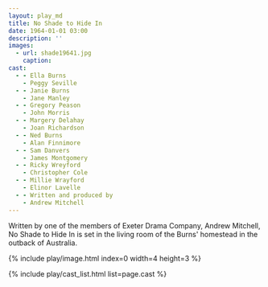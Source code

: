 ```yaml
---
layout: play_md
title: No Shade to Hide In
date: 1964-01-01 03:00
description: ''
images:
  - url: shade19641.jpg
    caption:
cast:
  - - Ella Burns
    - Peggy Seville
  - - Janie Burns
    - Jane Manley
  - - Gregory Peason
    - John Morris
  - - Margery Delahay
    - Joan Richardson
  - - Ned Burns
    - Alan Finnimore
  - - Sam Danvers
    - James Montgomery
  - - Ricky Wreyford
    - Christopher Cole
  - - Millie Wrayford
    - Elinor Lavelle
  - - Written and produced by
    - Andrew Mitchell
---
```


Written by one of the members of Exeter Drama Company, Andrew Mitchell, No Shade to Hide In is set in the living room of the Burns' homestead in the outback of Australia.

{% include play/image.html index=0 width=4 height=3 %}

{% include play/cast_list.html list=page.cast %}
